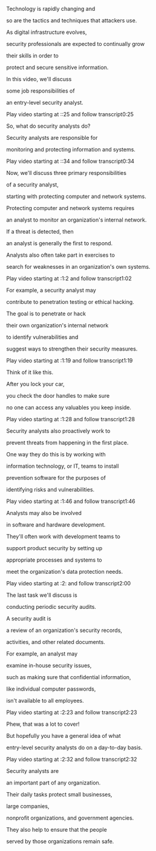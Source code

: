 Technology is rapidly changing and 

so are the tactics and techniques that attackers use. 

As digital infrastructure evolves, 

security professionals are expected to continually grow 

their skills in order to 

protect and secure sensitive information. 

In this video, we'll discuss 

some job responsibilities of 

an entry-level security analyst.

Play video starting at ::25 and follow transcript0:25

So, what do security analysts do? 

Security analysts are responsible for 

monitoring and protecting information and systems.

Play video starting at ::34 and follow transcript0:34

Now, we'll discuss three primary responsibilities 

of a security analyst, 

starting with protecting computer and network systems. 

Protecting computer and network systems requires 

an analyst to monitor an organization's internal network. 

If a threat is detected, then 

an analyst is generally the first to respond. 

Analysts also often take part in exercises to 

search for weaknesses in an organization's own systems.

Play video starting at :1:2 and follow transcript1:02

For example, a security analyst may 

contribute to penetration testing or ethical hacking. 

The goal is to penetrate or hack 

their own organization's internal network 

to identify vulnerabilities and 

suggest ways to strengthen their security measures.

Play video starting at :1:19 and follow transcript1:19

Think of it like this. 

After you lock your car, 

you check the door handles to make sure 

no one can access any valuables you keep inside.

Play video starting at :1:28 and follow transcript1:28

Security analysts also proactively work to 

prevent threats from happening in the first place. 

One way they do this is by working with 

information technology, or IT, teams to install 

prevention software for the purposes of 

identifying risks and vulnerabilities.

Play video starting at :1:46 and follow transcript1:46

Analysts may also be involved 

in software and hardware development. 

They'll often work with development teams to 

support product security by setting up 

appropriate processes and systems to 

meet the organization's data protection needs.

Play video starting at :2: and follow transcript2:00

The last task we'll discuss is 

conducting periodic security audits. 

A security audit is 

a review of an organization's security records, 

activities, and other related documents. 

For example, an analyst may 

examine in-house security issues, 

such as making sure that confidential information, 

like individual computer passwords, 

isn't available to all employees.

Play video starting at :2:23 and follow transcript2:23

Phew, that was a lot to cover! 

But hopefully you have a general idea of what 

entry-level security analysts do on a day-to-day basis.

Play video starting at :2:32 and follow transcript2:32

Security analysts are 

an important part of any organization. 

Their daily tasks protect small businesses, 

large companies, 

nonprofit organizations, and government agencies. 

They also help to ensure that the people 

served by those organizations remain safe.